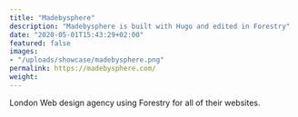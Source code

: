 ```yaml
---
title: "Madebysphere"
description: "Madebysphere is built with Hugo and edited in Forestry"
date: "2020-05-01T15:43:29+02:00"
featured: false
images:
- "/uploads/showcase/madebysphere.png"
permalink: https://madebysphere.com/
weight:
---
```


London Web design agency using Forestry for all of their websites.
